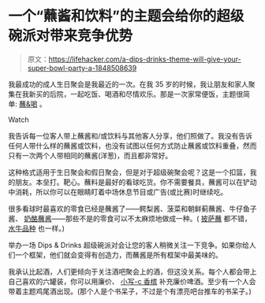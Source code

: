 # 一个“蘸酱和饮料”的主题会给你的超级碗派对带来竞争优势

> 原文：<https://lifehacker.com/a-dips-drinks-theme-will-give-your-super-bowl-party-a-1848508639>

我最成功的成人生日聚会是我最近的一次。在我 35 岁的时候，我让朋友和家人聚集在我新买的后院，一起吃饭、喝酒和尽情欢乐。那是一次家常便饭，主题很简单: [蘸&喝](https://lifehacker.com/why-not-host-a-dips-and-drinks-party-this-holiday-seaso-1840319502) 。

Watch

我告诉每一位客人带上蘸酱和/或饮料与其他客人分享，他们照做了。我没有告诉任何人带什么样的蘸酱或饮料，也没有试图以任何方式防止蘸酱或饮料重叠，然而只有一次两个人带相同的蘸酱(洋葱)，而且都非常好。

这种格式适用于生日聚会和假日聚会，但是对于超级碗聚会呢？这是一个扣篮，我的朋友。本垒打。靶心。蘸料是最好的看球吃货。你不需要餐具，蘸酱可以在铲动中消耗，所以你可以在眼睛盯着中场休息节目或广告(或比赛)时继续吃。

很多看球时最喜欢的零食已经是蘸酱了——鳄梨酱、菠菜和朝鲜蓟蘸酱、牛仔鱼子酱、 [奶酪蘸酱](https://lifehacker.com/3-cheesy-dips-that-are-way-better-than-whatever-chipotl-1818528845)——那些不是的零食可以不太麻烦地做成一种。( [披萨蘸](https://lifehacker.com/this-super-bowl-casserole-is-a-home-run-1822669744) 都不错， [水牛品种](https://lifehacker.com/make-this-buffalo-cauliflower-dip-for-super-bowl-sunday-1832245628) 也一样。)

举办一场 Dips & Drinks 超级碗派对会让您的客人稍微关注一下竞争。如果你给人们一个框架，他们就会变得有创造力，而蘸酱是所有框架中最美味的。

我承认比起酒，人们更倾向于关注酒吧聚会上的酒，但这没关系。每个人都会带上自己喜欢的六罐装，你可以用廉价、 [小写-c 香槟](https://lifehacker.com/why-champagne-is-better-than-beer-for-your-super-bowl-p-1848463391) 补充廉价啤酒。至少有一个人会带着主题鸡尾酒出现。(那个人是个书呆子，不过是个有漂亮吧台推车的书呆子。)